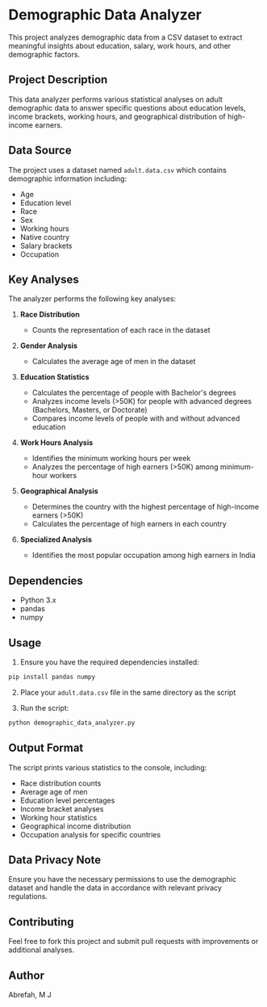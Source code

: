 # Demographic Data Analyzer

This project analyzes demographic data from a CSV dataset to extract meaningful insights about education, salary, work hours, and other demographic factors.

## Project Description

This data analyzer performs various statistical analyses on adult demographic data to answer specific questions about education levels, income brackets, working hours, and geographical distribution of high-income earners.

## Data Source

The project uses a dataset named `adult.data.csv` which contains demographic information including:
- Age
- Education level
- Race
- Sex
- Working hours
- Native country
- Salary brackets
- Occupation

## Key Analyses

The analyzer performs the following key analyses:

1. **Race Distribution**
   - Counts the representation of each race in the dataset

2. **Gender Analysis**
   - Calculates the average age of men in the dataset

3. **Education Statistics**
   - Calculates the percentage of people with Bachelor's degrees
   - Analyzes income levels (>50K) for people with advanced degrees (Bachelors, Masters, or Doctorate)
   - Compares income levels of people with and without advanced education

4. **Work Hours Analysis**
   - Identifies the minimum working hours per week
   - Analyzes the percentage of high earners (>50K) among minimum-hour workers

5. **Geographical Analysis**
   - Determines the country with the highest percentage of high-income earners (>50K)
   - Calculates the percentage of high earners in each country

6. **Specialized Analysis**
   - Identifies the most popular occupation among high earners in India

## Dependencies

- Python 3.x
- pandas
- numpy

## Usage

1. Ensure you have the required dependencies installed:
```bash
pip install pandas numpy
```

2. Place your `adult.data.csv` file in the same directory as the script

3. Run the script:
```bash
python demographic_data_analyzer.py
```

## Output Format

The script prints various statistics to the console, including:
- Race distribution counts
- Average age of men
- Education level percentages
- Income bracket analyses
- Working hour statistics
- Geographical income distribution
- Occupation analysis for specific countries

## Data Privacy Note

Ensure you have the necessary permissions to use the demographic dataset and handle the data in accordance with relevant privacy regulations.

## Contributing

Feel free to fork this project and submit pull requests with improvements or additional analyses.

## Author

Abrefah, M J
